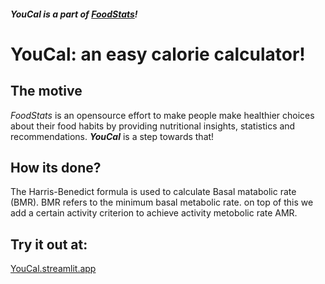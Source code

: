 #### _YouCal is a part of [FoodStats](https://github.com/FoodStats)!_

# YouCal: an easy calorie calculator!

## The motive
*FoodStats* is an opensource effort to make people make healthier choices about their food habits by providing nutritional insights, statistics and recommendations.
**_YouCal_** is a step towards that! 

## How its done?
The Harris-Benedict formula is used to calculate Basal matabolic rate (BMR).
BMR refers to the minimum basal metabolic rate.
on top of this we add a certain activity criterion to achieve activity metobolic rate AMR.

## Try it out at:
[YouCal.streamlit.app](YouCal.streamlit.app)

